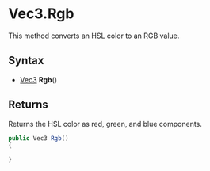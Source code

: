 # Vec3.Rgb

This method converts an HSL color to an RGB value.

## Syntax

- [Vec3](Vec3.md) **Rgb**()

## Returns

Returns the HSL color as red, green, and blue components.


```csharp
public Vec3 Rgb()
{

}
```